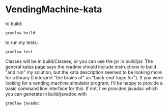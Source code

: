 # VendingMachine-kata

to build:

    gradlew build

to run my tests:

    gradlew test

Classes will be in build/Classes, or you can use the jar in build/jar.  The general katas page says the readme should include instructions to build "and run" my solution, but the kata description seemed to be looking more for a library (I interpret "the brains of" as "back-end-logic for").  If you were looking for a vending machine simulator program, I'll be happy to provide a basic command line interface for this. If not, I've provided javadac which you can generate in build/javadoc with

    gradlew javadoc
